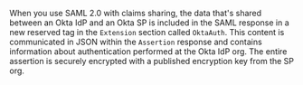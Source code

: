 When you use SAML 2.0 with claims sharing, the data that's shared between an Okta IdP and an Okta SP is included in the SAML response in a new reserved tag in the `Extension` section called `OktaAuth`. This content is communicated in JSON within the `Assertion` response and contains information about authentication performed at the Okta IdP org. The entire assertion is securely encrypted with a published encryption key from the SP org.
